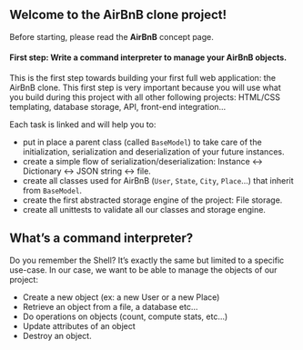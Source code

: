 ## __Welcome to the AirBnB clone project!__
Before starting, please read the __AirBnB__ concept page.

#### __First step: Write a command interpreter to manage your AirBnB objects.__
This is the first step towards building your first full web application: the AirBnB clone. This first step is very important because you will use what you build during this project with all other following projects: HTML/CSS templating, database storage, API, front-end integration…

Each task is linked and will help you to:

+ put in place a parent class (called `BaseModel`) to take care of the initialization, serialization and deserialization of your future instances.
+ create a simple flow of serialization/deserialization: Instance <-> Dictionary <-> JSON string <-> file.
+ create all classes used for AirBnB (`User`, `State`, `City`, `Place`…) that inherit from `BaseModel`.
+ create the first abstracted storage engine of the project: File storage.
+ create all unittests to validate all our classes and storage engine.

## __What’s a command interpreter?__
Do you remember the Shell? It’s exactly the same but limited to a specific use-case. In our case, we want to be able to manage the objects of our project:

+ Create a new object (ex: a new User or a new Place)
+ Retrieve an object from a file, a database etc…
+ Do operations on objects (count, compute stats, etc…)
+ Update attributes of an object
+ Destroy an object.

